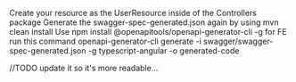 Create your resource as the UserResource inside of the Controllers package
Generate the swagger-spec-generated.json again by using mvn clean install
Use
npm install @openapitools/openapi-generator-cli -g
for FE
run this command
openapi-generator-cli generate -i swagger/swagger-spec-generated.json -g typescript-angular -o generated-code


//TODO update it so it's more readable...
